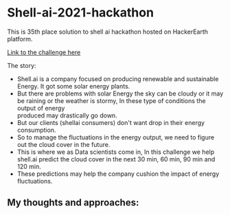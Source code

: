 # Shell-ai-2021-hackathon
This is 35th place solution to shell ai hackathon hosted on HackerEarth platform.

[Link to the challenge here](https://www.hackerearth.com/challenges/competitive/shell-ai-hackathon-2021/instructions/)


The story:

 - Shell.ai is a company focused on producing renewable and sustainable Energy. It got some solar energy plants.
- But there are problems with solar Energy the sky can be cloudy or it may be raining or the weather is stormy, In these type of conditions the output of energy     
  produced may drastically go down.
- But our clients (shellai consumers) don't want drop in their energy consumption.
- So to manage the fluctuations in the energy output, we need to figure out the cloud cover in the future.
- This is where we as Data scientists come in, In this challenge we help shell.ai predict the cloud cover in the next 30 min, 60 min, 90 min and 120 min.
- These predictions may help the company cushion the impact of energy fluctuations.

My thoughts and approaches:
 - 


























<!-- ![shell ai hackathon certificate_compressed](https://user-images.githubusercontent.com/84267959/170216423-cc9cd6e0-e223-4dc7-9daf-b24edd9a2201.jpg) -->
